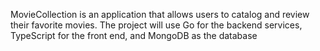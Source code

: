 MovieCollection is an application that allows users to catalog and review their favorite movies. The project will use Go for the backend services, TypeScript for the front end, and MongoDB as the database
